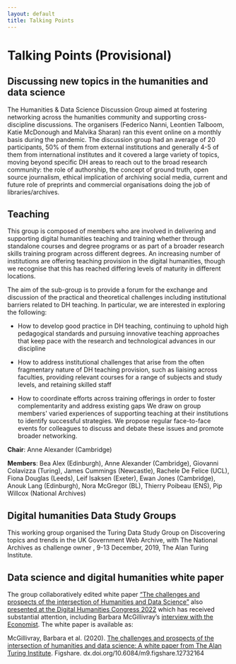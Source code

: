 ```yaml
---
layout: default
title: Talking Points
---
```


# Talking Points (Provisional)

## Discussing new topics in the humanities and data science


The Humanities & Data Science Discussion Group aimed at fostering networking across the humanities community and supporting cross-discipline discussions. The organisers (Federico Nanni, Leontien Talboom, Katie McDonough and Malvika Sharan) ran this event online on a monthly basis during the pandemic. The discussion group had an average of 20 participants, 50% of them from external institutions and generally 4-5 of them from international institutes and it covered a large variety of topics, moving beyond specific DH areas to reach out to the broad research community: the role of authorship, the concept of ground truth, open source journalism, ethical implication of archiving social media, current and future role of preprints and commercial organisations doing the job of libraries/archives.


## Teaching

This group is composed of members who are involved in delivering and supporting digital humanities teaching and training whether through standalone courses and degree programs or as part of a broader research skills training program across different degrees. An increasing number of institutions are offering teaching provision in the digital humanities, though we recognise that this has reached differing levels of maturity in different locations.

The aim of the sub-group is to provide a forum for the exchange and discussion of the practical and theoretical challenges including institutional barriers related to DH teaching. In particular, we are interested in exploring the following:

- How to develop good practice in DH teaching, continuing to uphold high pedagogical standards and pursuing innovative teaching approaches that keep pace with the research and technological advances in our discipline

- How to address institutional challenges that arise from the often fragmentary nature of DH teaching provision, such as liaising across faculties, providing relevant courses for a range of subjects and study levels, and retaining skilled staff

- How to coordinate efforts across training offerings in order to foster complementarity and address existing gaps
We draw on group members' varied experiences of supporting teaching at their institutions to identify successful strategies. We propose regular face-to-face events for colleagues to discuss and debate these issues and promote broader networking.

**Chair**: Anne Alexander (Cambridge)

**Members**: Bea Alex (Edinburgh), Anne Alexander (Cambridge), Giovanni Colavizza (Turing), James Cummings (Newcastle), Rachele De Felice (UCL), Fiona Douglas (Leeds), Leif Isaksen (Exeter), Ewan Jones (Cambridge), Anouk Lang (Edinburgh), Nora McGregor (BL), Thierry Poibeau (ENS), Pip Willcox (National Archives)

## Digital humanities Data Study Groups

This working group organised the Turing Data Study Group on Discovering topics and trends in the UK Government Web Archive, with The National Archives as challenge owner , 9-13 December, 2019, The Alan Turing Institute.

## Data science and digital humanities white paper

The group collaboratively edited white paper [“The challenges and prospects of the intersection of Humanities and Data Science”](https://www.turing.ac.uk/news/publications/challenges-and-prospects-intersection-humanities-and-data-science) also [presented at the Digital Humanities Congress 2022](https://www.dhi.ac.uk/dhc/2022/paper/221) which has received substantial attention, including Barbara McGillivray’s [interview with the Economist](https://www.economist.com/christmas-specials/2020/12/19/how-data-analysis-can-enrich-the-liberal-arts). The white paper is available as:

McGillivray, Barbara et al. (2020). [The challenges and prospects of the intersection of humanities and data science: A white paper from The Alan Turing Institute](https://dx.doi.org/10.6084/m9.figshare.12732164). Figshare. dx.doi.org/10.6084/m9.figshare.12732164



